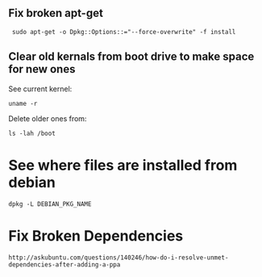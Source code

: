## Fix broken apt-get

     sudo apt-get -o Dpkg::Options::="--force-overwrite" -f install

## Clear old kernals from boot drive to make space for new ones

See current kernel:

    uname -r

Delete older ones from:

    ls -lah /boot
     
# See where files are installed from debian

    dpkg -L DEBIAN_PKG_NAME

# Fix Broken Dependencies

    http://askubuntu.com/questions/140246/how-do-i-resolve-unmet-dependencies-after-adding-a-ppa
